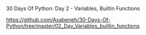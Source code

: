 30 Days Of Python: Day 2 - Variables, Builtin Functions

https://github.com/Asabeneh/30-Days-Of-Python/tree/master/02_Day_Variables_builtin_functions

